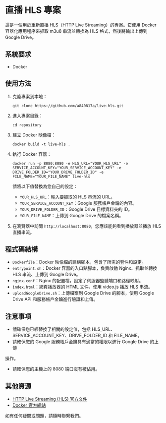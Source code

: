 # 直播 HLS 專案

這是一個用於重新直播 HLS（HTTP Live Streaming）的專案。它使用 Docker 容器化應用程序來抓取 m3u8 串流並轉換為 HLS 格式，然後將輸出上傳到 Google Drive。

## 系統要求

- Docker

## 使用方法

1. 克隆專案到本地：

   ```
   git clone https://github.com/a840817a/live-hls.git
   ```

2. 進入專案目錄：

   ```
   cd repository
   ```

3. 建立 Docker 映像檔：

   ```
   docker build -t live-hls .
   ```

4. 執行 Docker 容器：

   ```
   docker run -p 8080:8080 -e HLS_URL="YOUR_HLS_URL" -e SERVICE_ACCOUNT_KEY="YOUR_SERVICE_ACCOUNT_KEY" -e DRIVE_FOLDER_ID="YOUR_DRIVE_FOLDER_ID" -e FILE_NAME="YOUR_FILE_NAME" live-hls
   ```

   請將以下值替換為您自己的設定：

   - `YOUR_HLS_URL`：輸入要抓取的 HLS 串流的 URL。
   - `YOUR_SERVICE_ACCOUNT_KEY`：Google 服務帳戶金鑰的內容。
   - `YOUR_DRIVE_FOLDER_ID`：Google Drive 目標資料夾的 ID。
   - `YOUR_FILE_NAME`：上傳到 Google Drive 的檔案名稱。

5. 在瀏覽器中訪問 `http://localhost:8080`，您應該能夠看到播放器並播放 HLS 直播串流。

## 程式碼結構

- `Dockerfile`：Docker 映像檔的建構腳本，包含了所需的套件和設定。
- `entrypoint.sh`：Docker 容器的入口點腳本，負責啟動 Nginx、抓取並轉換 HLS 串流、上傳到 Google Drive。
- `nginx.conf`：Nginx 的配置檔，設定了伺服器監聽端口和路徑映射。
- `index.html`：網頁播放器的 HTML 文件，使用 video.js 播放 HLS 串流。
- `uploadGoogleDrive.sh`：上傳檔案到 Google Drive 的腳本，使用 Google Drive API 和服務帳戶金鑰進行驗證和上傳。

## 注意事項

- 請確保您已經替換了相關的設定值，包括 HLS_URL、SERVICE_ACCOUNT_KEY、DRIVE_FOLDER_ID 和 FILE_NAME。
- 請確保您的 Google 服務帳戶金鑰具有適當的權限以進行 Google Drive 的上傳

操作。
- 請確保您的主機上的 8080 端口沒有被佔用。

## 其他資源

- [HTTP Live Streaming (HLS) 官方文件](https://developer.apple.com/streaming/)
- [Docker 官方網站](https://www.docker.com/)

如有任何疑問或問題，請隨時聯繫我們。